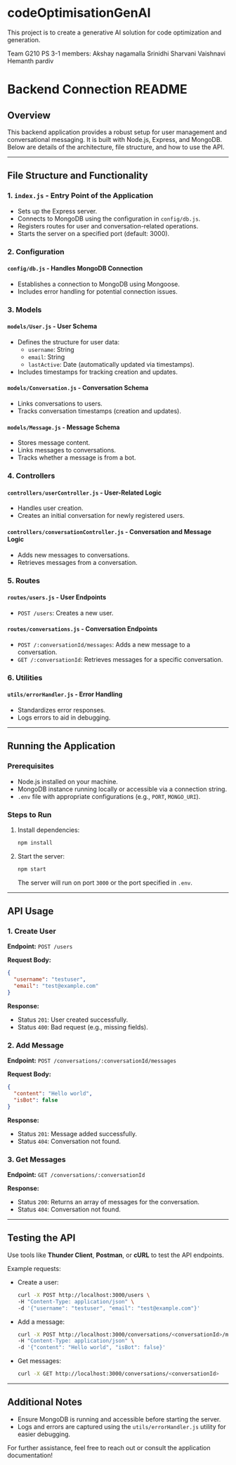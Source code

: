 # codeOptimisationGenAI
This project is to create a generative AI solution for code optimization and generation.

Team G210 PS 3-1
members:
Akshay nagamalla
Srinidhi 
Sharvani
Vaishnavi
Hemanth
pardiv


# Backend Connection README

## Overview
This backend application provides a robust setup for user management and conversational messaging. It is built with Node.js, Express, and MongoDB. Below are details of the architecture, file structure, and how to use the API.

---

## File Structure and Functionality

### 1. `index.js` - Entry Point of the Application
- Sets up the Express server.
- Connects to MongoDB using the configuration in `config/db.js`.
- Registers routes for user and conversation-related operations.
- Starts the server on a specified port (default: 3000).

### 2. Configuration
#### `config/db.js` - Handles MongoDB Connection
- Establishes a connection to MongoDB using Mongoose.
- Includes error handling for potential connection issues.

### 3. Models
#### `models/User.js` - User Schema
- Defines the structure for user data:
  - `username`: String
  - `email`: String
  - `lastActive`: Date (automatically updated via timestamps).
- Includes timestamps for tracking creation and updates.

#### `models/Conversation.js` - Conversation Schema
- Links conversations to users.
- Tracks conversation timestamps (creation and updates).

#### `models/Message.js` - Message Schema
- Stores message content.
- Links messages to conversations.
- Tracks whether a message is from a bot.

### 4. Controllers
#### `controllers/userController.js` - User-Related Logic
- Handles user creation.
- Creates an initial conversation for newly registered users.

#### `controllers/conversationController.js` - Conversation and Message Logic
- Adds new messages to conversations.
- Retrieves messages from a conversation.

### 5. Routes
#### `routes/users.js` - User Endpoints
- `POST /users`: Creates a new user.

#### `routes/conversations.js` - Conversation Endpoints
- `POST /:conversationId/messages`: Adds a new message to a conversation.
- `GET /:conversationId`: Retrieves messages for a specific conversation.

### 6. Utilities
#### `utils/errorHandler.js` - Error Handling
- Standardizes error responses.
- Logs errors to aid in debugging.

---

## Running the Application

### Prerequisites
- Node.js installed on your machine.
- MongoDB instance running locally or accessible via a connection string.
- `.env` file with appropriate configurations (e.g., `PORT`, `MONGO_URI`).

### Steps to Run
1. Install dependencies:
   ```bash
   npm install
   ```
2. Start the server:
   ```bash
   npm start
   ```
   The server will run on port `3000` or the port specified in `.env`.

---

## API Usage

### 1. Create User
**Endpoint:** `POST /users`

**Request Body:**
```json
{
  "username": "testuser",
  "email": "test@example.com"
}
```

**Response:**
- Status `201`: User created successfully.
- Status `400`: Bad request (e.g., missing fields).

### 2. Add Message
**Endpoint:** `POST /conversations/:conversationId/messages`

**Request Body:**
```json
{
  "content": "Hello world",
  "isBot": false
}
```

**Response:**
- Status `201`: Message added successfully.
- Status `404`: Conversation not found.

### 3. Get Messages
**Endpoint:** `GET /conversations/:conversationId`

**Response:**
- Status `200`: Returns an array of messages for the conversation.
- Status `404`: Conversation not found.

---

## Testing the API
Use tools like **Thunder Client**, **Postman**, or **cURL** to test the API endpoints.

Example requests:
- Create a user:
  ```bash
  curl -X POST http://localhost:3000/users \
  -H "Content-Type: application/json" \
  -d '{"username": "testuser", "email": "test@example.com"}'
  ```
- Add a message:
  ```bash
  curl -X POST http://localhost:3000/conversations/<conversationId>/messages \
  -H "Content-Type: application/json" \
  -d '{"content": "Hello world", "isBot": false}'
  ```
- Get messages:
  ```bash
  curl -X GET http://localhost:3000/conversations/<conversationId>
  ```

---

## Additional Notes
- Ensure MongoDB is running and accessible before starting the server.
- Logs and errors are captured using the `utils/errorHandler.js` utility for easier debugging.

For further assistance, feel free to reach out or consult the application documentation!
